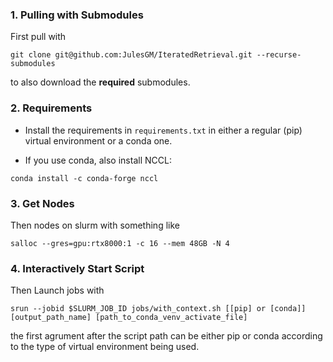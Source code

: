 ### 1. Pulling with Submodules

First pull with 

```
git clone git@github.com:JulesGM/IteratedRetrieval.git --recurse-submodules
```

to also download the **required** submodules.

### 2. Requirements

 - Install the requirements in `requirements.txt` in either a regular (pip) virtual environment or a conda one.

 - If you use conda, also install NCCL:
```
conda install -c conda-forge nccl
```

### 3. Get Nodes

Then nodes on slurm with something like
```
salloc --gres=gpu:rtx8000:1 -c 16 --mem 48GB -N 4
```

### 4. Interactively Start Script

Then Launch jobs with

```
srun --jobid $SLURM_JOB_ID jobs/with_context.sh [[pip] or [conda]] [output_path_name] [path_to_conda_venv_activate_file]
```

the first agrument after the script path can be either pip or conda according to the type of virtual environment being used.